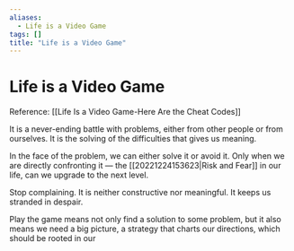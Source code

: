 ```yaml
---
aliases:
  - Life is a Video Game
tags: []
title: "Life is a Video Game"
---
```


# Life is a Video Game

Reference: [[Life Is a Video Game-Here Are the Cheat Codes]]

It is a never-ending battle with problems, either from other people or from ourselves. It is the solving of the difficulties that gives us meaning.

In the face of the problem, we can either solve it or avoid it. Only when we are directly confronting it — the [[20221224153623|Risk and Fear]] in our life, can we upgrade to the next level.

Stop complaining. It is neither constructive nor meaningful. It keeps us stranded in despair.

Play the game means not only find a solution to some problem, but it also means we need a big picture, a strategy that charts our directions, which should be rooted in our